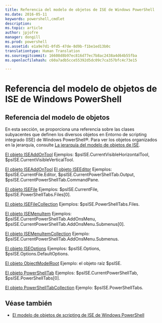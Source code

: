 ```yaml
---
title: Referencia del modelo de objetos de ISE de Windows PowerShell
ms.date: 2016-05-11
keywords: powershell,cmdlet
description: 
ms.topic: article
author: jpjofre
manager: dongill
ms.prod: powershell
ms.assetid: e1a9e7d1-0fd5-47de-8d9b-f1be1ed13b0c
translationtype: Human Translation
ms.sourcegitcommit: 16608d8b97ec816d77ec7b8ac2438a4d64b55fba
ms.openlocfilehash: c60a7adb5cce55392d5dc09c7ca357bfc4c73e15

---
```


# Referencia del modelo de objetos de ISE de Windows PowerShell
  
## Referencia del modelo de objetos
 En esta sección, se proporciona una referencia sobre las clases subyacentes que definen los diversos objetos en Entorno de scripting integrado (ISE) de Windows PowerShell®. Para ver los objetos organizados en la jerarquía, consulte [La jerarquía del modelo de objetos de ISE](The-ISE-Object-Model-Hierarchy.md).

 [El objeto ISEAddOnTool](The-ISEAddOnTool-Object.md)
 Ejemplos: $psISE.CurrentVisibleHorizontalTool, $psISE.CurrentVisibleVerticalTool.

 [El objeto ISEAddOnTool](The-ISEAddOnTool-Object.md)
  [El objeto ISEEditor](The-ISEEditor-Object.md)
 Ejemplos: $psISE.CurrentFile.Editor, $psISE.CurrentPowerShellTab.Output, $psISE.CurrentPowerShellTab.CommandPane.

 [El objeto ISEFile](The-ISEFile-Object.md)
 Ejemplos: $psISE.CurrentFile, $psISE.PowerShellTabs.Files\[0\].

 [El objeto ISEFileCollection](The-ISEFileCollection-Object.md)
 Ejemplos: $psISE.PowerShellTabs.Files.

 [El objeto ISEMenuItem](The-ISEMenuItem-Object.md)
 Ejemplos: $psISE.CurrentPowerShellTab.AddOnsMenu, $psISE.CurrentPowerShellTab.AddOnsMenu.Submenus\[0\].

 [El objeto ISEMenuItemCollection](The-ISEMenuItemCollection-Object.md)
 Ejemplo: $psISE.CurrentPowerShellTab.AddOnsMenu.Submenus.

 [El objeto ISEOptions](The-ISEOptions-Object.md)
 Ejemplos: $psISE.Options, $psISE.Options.DefaultOptions.

 [El objeto ObjectModelRoot](The-ObjectModelRoot-Object.md)
 Ejemplo: el objeto raíz $psISE.

 [El objeto PowerShellTab](The-PowerShellTab-Object.md)
 Ejemplos: $psISE.CurrentPowerShellTab, $psISE.PowerShellTabs\[0\].

 [El objeto PowerShellTabCollection](The-PowerShellTabCollection-Object.md)
 Ejemplo: $psISE.PowerShellTabs.

## Véase también
- [El modelo de objetos de scripting de ISE de Windows PowerShell](The-Windows-PowerShell-ISE-Scripting-Object-Model.md)

  



<!--HONumber=Oct16_HO2-->


